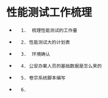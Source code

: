 # 性能测试工作梳理

-       1.  梳理性能测试的工作量
-       2. 性能测试大的计划表
-       3.  环境确认
-       4. 公安办案人员的基础数据是怎么来的
-       5. 卷宗系统脚本编写
-       6. 

